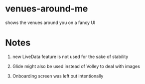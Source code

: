 # venues-around-me
shows the venues around you on a fancy UI

# Notes

1. new LiveData feature is not used for the sake of stability

2. Glide might also be used instead of Volley to deal with images

3. Onboarding screen was left out intentionally


